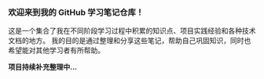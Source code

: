 



### 欢迎来到我的 GitHub 学习笔记仓库！

这是一个集合了我在不同阶段学习过程中积累的知识点、项目实践经验和各种技术文档的地方。
我的目的是通过整理和分享这些笔记，帮助自己巩固知识，同时也希望能对其他学习者有所帮助。

**项目持续补充整理中...**

